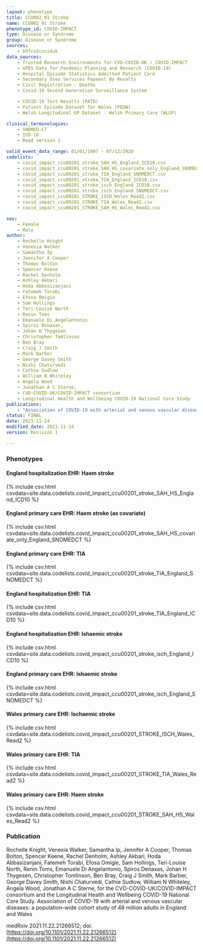 ```yaml
---
layout: phenotype
title: CCU002_01 Stroke
name: CCU002_01 Stroke
phenotype_id: COVID-IMPACT
type: Disease or Syndrome
group: Disease or Syndrome
sources:
    - bhfcvdcoviduk
data_sources:
    - Trusted Research Environments for CVD-COVID-UK / COVID-IMPACT
    - GPES Data for Pandemic Planning and Research (COVID-19)
    - Hospital Episode Statistics Admitted Patient Care
    - Secondary Uses Services Payment By Results
    - Civil Registration - Deaths
    - Covid-19 Second Generation Surveillance System

    - COVID-19 Test Results (PATD)
    - Patient Episode Dataset for Wales (PEDW)
    - Welsh Longitudinal GP Dataset - Welsh Primary Care (WLGP)

clinical_terminologies:
    - SNOMED-CT
    - ICD-10
    - Read version 2

valid_event_data_range: 01/01/1997 - 07/12/2020
codelists: 
    - covid_impact_ccu00201_stroke_SAH_HS_England_ICD10.csv
    - covid_impact_ccu00201_stroke_SAH_HS_covariate_only_England_SNOMEDCT.csv
    - covid_impact_ccu00201_stroke_TIA_England_SNOMEDCT.csv
    - covid_impact_ccu00201_stroke_TIA_England_ICD10.csv
    - covid_impact_ccu00201_stroke_isch_England_ICD10.csv
    - covid_impact_ccu00201_stroke_isch_England_SNOMEDCT.csv
    - covid_impact_ccu00201_STROKE_ISCH_Wales_Read2.csv
    - covid_impact_ccu00201_STROKE_TIA_Wales_Read2.csv
    - covid_impact_ccu00201_STROKE_SAH_HS_Wales_Read2.csv

sex:
    - Female
    - Male
author: 
    - Rochelle Knight
    - Venexia Walker
    - Samantha Ip
    - Jennifer A Cooper
    - Thomas Bolton
    - Spencer Keene
    - Rachel Denholm
    - Ashley Akbari
    - Hoda Abbasizanjani
    - Fatemeh Torabi
    - Efosa Omigie
    - Sam Hollings
    - Teri-Louise North
    - Renin Toms
    - Emanuele Di Angelantonio
    - Spiros Denaxas,
    - Johan H Thygesen
    - Christopher Tomlinson
    - Ben Bray
    - Craig J Smith
    - Mark Barber
    - George Davey Smith
    - Nishi Chaturvedi
    - Cathie Sudlow
    - William N Whiteley
    - Angela Wood
    - Jonathan A C Sterne,
    - CVD-COVID-UK/COVID-IMPACT consortium 
    - Longitudinal Health and Wellbeing COVID-19 National Core Study
publications:
    - "Association of COVID-19 with arterial and venous vascular diseases: a population-wide cohort study of 48 million adults in England and Wales."
status: FINAL
date: 2021-11-24
modified_date: 2021-11-24
version: Revision 1

---
```


### Phenotypes

#### England hospitalization EHR: Haem stroke 
{% include csv.html csvdata=site.data.codelists.covid_impact_ccu00201_stroke_SAH_HS_England_ICD10 %}
#### England primary care EHR: Haem stroke (as covariate) 
{% include csv.html csvdata=site.data.codelists.covid_impact_ccu00201_stroke_SAH_HS_covariate_only_England_SNOMEDCT %}
#### England primary care EHR: TIA 
{% include csv.html csvdata=site.data.codelists.covid_impact_ccu00201_stroke_TIA_England_SNOMEDCT %}
#### England hospitalization EHR: TIA 
{% include csv.html csvdata=site.data.codelists.covid_impact_ccu00201_stroke_TIA_England_ICD10 %}
#### England hospitalization EHR: Ishaemic stroke 
{% include csv.html csvdata=site.data.codelists.covid_impact_ccu00201_stroke_isch_England_ICD10 %}
#### England primary care EHR: Ishaemic stroke 
{% include csv.html csvdata=site.data.codelists.covid_impact_ccu00201_stroke_isch_England_SNOMEDCT %}
#### Wales primary care EHR: Ischaemic stroke 
{% include csv.html csvdata=site.data.codelists.covid_impact_ccu00201_STROKE_ISCH_Wales_Read2 %}
#### Wales primary care EHR: TIA 
{% include csv.html csvdata=site.data.codelists.covid_impact_ccu00201_STROKE_TIA_Wales_Read2 %}
#### Wales primary care EHR: Haem stroke 
{% include csv.html csvdata=site.data.codelists.covid_impact_ccu00201_STROKE_SAH_HS_Wales_Read2 %}


### Publication

Rochelle Knight, Venexia Walker, Samantha Ip, Jennifer A Cooper, Thomas Bolton, Spencer Keene, Rachel Denholm, Ashley Akbari, Hoda Abbasizanjani, Fatemeh Torabi, Efosa Omigie, Sam Hollings, Teri-Louise North, Renin Toms, Emanuele Di Angelantonio, Spiros Denaxas, Johan H Thygesen, Christopher Tomlinson, Ben Bray, Craig J Smith, Mark Barber, George Davey Smith, Nishi Chaturvedi, Cathie Sudlow, William N Whiteley, Angela Wood, Jonathan A C Sterne, for the CVD-COVID-UK/COVID-IMPACT consortium and the Longitudinal Health and Wellbeing COVID-19 National Core Study. Association of COVID-19 with arterial and venous vascular diseases: a population-wide cohort study of 48 million adults in England and Wales

medRxiv 2021.11.22.21266512; doi: [https://doi.org/10.1101/2021.11.22.21266512](https://doi.org/10.1101/2021.11.22.21266512)


